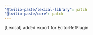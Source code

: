 ```yaml
---
"@twilio-paste/lexical-library": patch
"@twilio-paste/core": patch
---
```


[Lexical] added export for EditorRefPlugin
